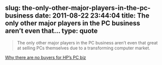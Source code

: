 slug: the-only-other-major-players-in-the-pc-business
date: 2011-08-22 23:44:04
title: The only other major players in the PC business aren’t even that...
type: quote
---

> The only other major players in the PC business aren’t even that great at selling PCs themselves due to a transforming computer market.

[Why there are no buyers for HP’s PC biz](http://gigaom.com/2011/08/22/why-there-are-no-buyers-for-hps-pc-biz/)
